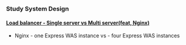 ### Study System Design 


#### [Load balancer - Single server vs Multi server(feat, Nginx)](./load-balancer/README.md)
- Nginx - one Express WAS instance vs - four Express WAS instances